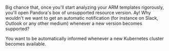Big chance that, once you'll start analyzing your ARM templates rigorously, you'll open Pandora's box of unsupported resource version. Ay! 
Why wouldn't we want to get an automatic notification (for instance on Slack, Outlook or any other medium) whenever a new version becomes supported?

You want to be automatically informed whenever a new Kubernetes cluster becomes available.